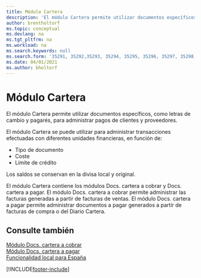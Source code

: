 ```yaml
---
title: Módulo Cartera
description: 'El módulo Cartera permite utilizar documentos específicos, como letras de cambio y pagarés, para administrar pagos de clientes y proveedores.'
author: brentholtorf
ms.topic: conceptual
ms.devlang: na
ms.tgt_pltfrm: na
ms.workload: na
ms.search.keywords: null
ms.search.form: '35291, 35292,35293, 35294, 35295, 35296, 35297, 35298, 35299, 35300, 35301, 35302, 35303, 35304, 35305, 35306, 35848, 35850, 7000003, 7000004, 7000005, 7000006, 7000007, 7000008, 7000009, 7000010, 7000011, 7000012, 70000013, 7000014, 7000015, 7000016, 7000017, 7000018, 7000019, 7000020, 7000021, 7000022, 7000024, 7000025, 7000029, 7000030, 7000031, 7000032, 7000033, 7000034, 7000036, 7000037, 7000040, 7000041, 7000044, 7000045, 700071, 700072'
ms.date: 04/01/2021
ms.author: bholtorf
---
```

# <a name="cartera-module"></a>Módulo Cartera
El módulo Cartera permite utilizar documentos específicos, como letras de cambio y pagarés, para administrar pagos de clientes y proveedores.  

El módulo Cartera se puede utilizar para administrar transacciones efectuadas con diferentes unidades financieras, en función de:  

- Tipo de documento  
- Coste  
- Límite de crédito  

Los saldos se conservan en la divisa local y original.  

El módulo Cartera contiene los módulos Docs. cartera a cobrar y Docs. cartera a pagar. El módulo Docs. cartera a cobrar permite administrar las facturas generadas a partir de facturas de ventas. El módulo Docs. cartera a pagar permite administrar documentos a pagar generados a partir de facturas de compra o del Diario Cartera.  

## <a name="see-also"></a>Consulte también
 [Módulo Docs. cartera a cobrar](receivables-cartera-module.md)   
 [Módulo Docs. cartera a pagar](payments-cartera-module.md)   
 [Funcionalidad local para España](spain-local-functionality.md)


[!INCLUDE[footer-include](../../includes/footer-banner.md)]

